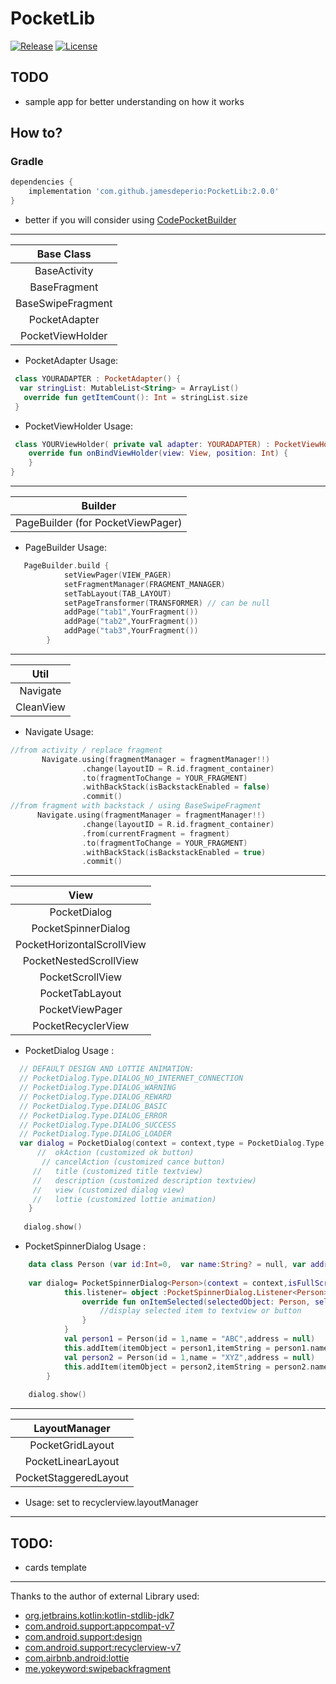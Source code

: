 # PocketLib
[![Release](https://jitpack.io/v/jamesdeperio/PocketLib.svg)](https://jitpack.io/#jamesdeperio/PocketLib)
[![License](https://img.shields.io/badge/License%20-Apache%202-337ab7.svg)](https://www.apache.org/licenses/LICENSE-2.0)

## TODO
* sample app for better understanding on how it works
## How to?

### Gradle
```groovy
dependencies {
    implementation 'com.github.jamesdeperio:PocketLib:2.0.0'
}
```
- better if you will consider using [CodePocketBuilder](https://github.com/jamesdeperio/CodePocketBuilder)
___
| Base Class        |
|:------------------------------------------------:|
|BaseActivity|
|BaseFragment|
|BaseSwipeFragment|
|PocketAdapter|
|PocketViewHolder|
* PocketAdapter Usage:
``` kotlin
 class YOURADAPTER : PocketAdapter() {
  var stringList: MutableList<String> = ArrayList()
   override fun getItemCount(): Int = stringList.size
 }
```
* PocketViewHolder Usage:
``` kotlin
 class YOURViewHolder( private val adapter: YOURADAPTER) : PocketViewHolder() {
    override fun onBindViewHolder(view: View, position: Int) {
    }
}
```

___
|Builder|
|:------------------------------------------------:|
|PageBuilder (for PocketViewPager)|
* PageBuilder Usage:
``` kotlin
   PageBuilder.build { 
            setViewPager(VIEW_PAGER)
            setFragmentManager(FRAGMENT_MANAGER)
            setTabLayout(TAB_LAYOUT)
            setPageTransformer(TRANSFORMER) // can be null
            addPage("tab1",YourFragment())
            addPage("tab2",YourFragment())
            addPage("tab3",YourFragment())
        }
```
___
|Util|
|:------------------------------------------------:|
|Navigate|
|CleanView|
* Navigate Usage:
```kotlin
//from activity / replace fragment
       Navigate.using(fragmentManager = fragmentManager!!)
                .change(layoutID = R.id.fragment_container)
                .to(fragmentToChange = YOUR_FRAGMENT)
                .withBackStack(isBackstackEnabled = false)
                .commit()
//from fragment with backstack / using BaseSwipeFragment
      Navigate.using(fragmentManager = fragmentManager!!)
                .change(layoutID = R.id.fragment_container)
                .from(currentFragment = fragment)
                .to(fragmentToChange = YOUR_FRAGMENT)
                .withBackStack(isBackstackEnabled = true)
                .commit()
```
___
|View|
|:------------------------------------------------:|
|PocketDialog|
|PocketSpinnerDialog<T>|
|PocketHorizontalScrollView|
|PocketNestedScrollView|
|PocketScrollView|
|PocketTabLayout|
|PocketViewPager|
|PocketRecyclerView|
 * PocketDialog Usage :
```kotlin
  // DEFAULT DESIGN AND LOTTIE ANIMATION:
  // PocketDialog.Type.DIALOG_NO_INTERNET_CONNECTION
  // PocketDialog.Type.DIALOG_WARNING
  // PocketDialog.Type.DIALOG_REWARD
  // PocketDialog.Type.DIALOG_BASIC
  // PocketDialog.Type.DIALOG_ERROR
  // PocketDialog.Type.DIALOG_SUCCESS
  // PocketDialog.Type.DIALOG_LOADER
  var dialog = PocketDialog(context = context,type = PocketDialog.Type.DIALOG_WARNING,isFullScreen = false).apply {
      //  okAction (customized ok button)
       // cancelAction (customized cance button)
     //   title (customized title textview)
     //   description (customized description textview)
     //   view (customized dialog view)
     //   lottie (customized lottie animation)
    }
  
   dialog.show()
```
  
* PocketSpinnerDialog<T> Usage :
```kotlin
    data class Person (var id:Int=0,  var name:String? = null, var address:String? = null )   
     
    var dialog= PocketSpinnerDialog<Person>(context = context,isFullScreen = false).apply {
            this.listener= object :PocketSpinnerDialog.Listener<Person> {
                override fun onItemSelected(selectedObject: Person, selectedItem: String, selectedIndex: Int) {
                    //display selected item to textview or button
                }
            }
            val person1 = Person(id = 1,name = "ABC",address = null)
            this.addItem(itemObject = person1,itemString = person1.name!!)
            val person2 = Person(id = 1,name = "XYZ",address = null)
            this.addItem(itemObject = person2,itemString = person2.name!!)
        }
    
    dialog.show()
```
___
|LayoutManager|
|:------------------------------------------------:|
|PocketGridLayout|
|PocketLinearLayout|
|PocketStaggeredLayout|
* Usage: set to recyclerview.layoutManager
___
## TODO:
* cards template
___
Thanks to the author of external Library used:
* [org.jetbrains.kotlin:kotlin-stdlib-jdk7](https://github.com/JetBrains/kotlin/tree/master/libraries/stdlib)
* [com.android.support:appcompat-v7](https://developer.android.com/topic/libraries/support-library/)
* [com.android.support:design](https://developer.android.com/topic/libraries/support-library/)
* [com.android.support:recyclerview-v7](https://developer.android.com/topic/libraries/support-library/)
* [com.airbnb.android:lottie](https://github.com/airbnb/lottie-android)
* [me.yokeyword:swipebackfragment](https://github.com/YoKeyword/SwipeBackFragment)
